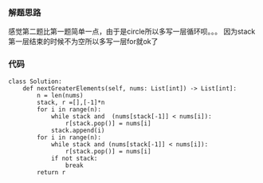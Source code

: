 ### 解题思路
感觉第二题比第一题简单一点，由于是circle所以多写一层循环呗。。。
因为stack第一层结束的时候不为空所以多写一层for就ok了

### 代码

```python3
class Solution:
    def nextGreaterElements(self, nums: List[int]) -> List[int]:
        n = len(nums)
        stack, r =[],[-1]*n
        for i in range(n):
            while stack and  (nums[stack[-1]] < nums[i]):
                r[stack.pop()] = nums[i]
            stack.append(i)
        for i in range(n):
            while stack and (nums[stack[-1]] < nums[i]):
                r[stack.pop()] = nums[i]
            if not stack:
                break
        return r
```
